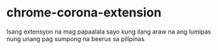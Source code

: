 # chrome-corona-extension
 Isang extensyon na mag papaalala sayo kung ilang araw na ang lumipas nung unang pag sumpong na beerus sa pilipinas
